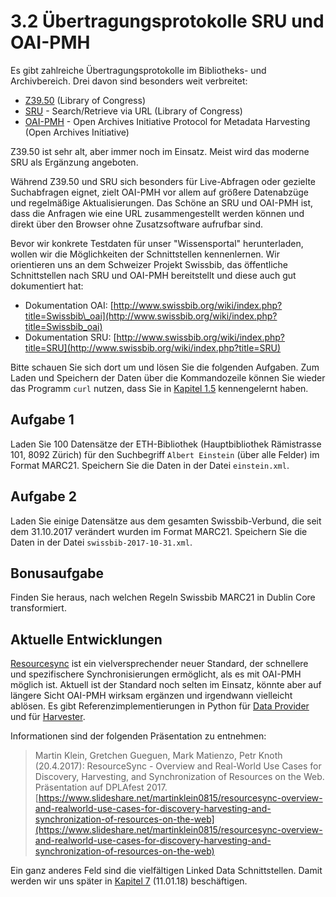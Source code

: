 # 3.2 Übertragungsprotokolle SRU und OAI-PMH

Es gibt zahlreiche Übertragungsprotokolle im Bibliotheks- und Archivbereich. Drei davon sind besonders weit verbreitet:

* [Z39.50](https://www.loc.gov/z3950/) \(Library of Congress\)
* [SRU](http://www.loc.gov/standards/sru/) - Search/Retrieve via URL \(Library of Congress\)
* [OAI-PMH](https://www.openarchives.org/pmh/) - Open Archives Initiative Protocol for Metadata Harvesting \(Open Archives Initiative\)

Z39.50 ist sehr alt, aber immer noch im Einsatz. Meist wird das moderne SRU als Ergänzung angeboten.

Während Z39.50 und SRU sich besonders für Live-Abfragen oder gezielte Suchabfragen eignet, zielt OAI-PMH vor allem auf größere Datenabzüge und regelmäßige Aktualisierungen. Das Schöne an SRU und OAI-PMH ist, dass die Anfragen wie eine URL zusammengestellt werden können und direkt über den Browser ohne Zusatzsoftware aufrufbar sind.

Bevor wir konkrete Testdaten für unser "Wissensportal" herunterladen, wollen wir die Möglichkeiten der Schnittstellen kennenlernen. Wir orientieren uns an dem Schweizer Projekt Swissbib, das öffentliche Schnittstellen nach SRU und OAI-PMH bereitstellt und diese auch gut dokumentiert hat:

* Dokumentation OAI: [http://www.swissbib.org/wiki/index.php?title=Swissbib\_oai](http://www.swissbib.org/wiki/index.php?title=Swissbib_oai)
* Dokumentation SRU: [http://www.swissbib.org/wiki/index.php?title=SRU](http://www.swissbib.org/wiki/index.php?title=SRU)

Bitte schauen Sie sich dort um und lösen Sie die folgenden Aufgaben. Zum Laden und Speichern der Daten über die Kommandozeile können Sie wieder das Programm `curl` nutzen, dass Sie in [Kapitel 1.5]() kennengelernt haben.

## Aufgabe 1

Laden Sie 100 Datensätze der ETH-Bibliothek \(Hauptbibliothek Rämistrasse 101, 8092 Zürich\) für den Suchbegriff `Albert Einstein` \(über alle Felder\) im Format MARC21. Speichern Sie die Daten in der Datei `einstein.xml`.

## Aufgabe 2

Laden Sie einige Datensätze aus dem gesamten Swissbib-Verbund, die seit dem 31.10.2017 verändert wurden im Format MARC21. Speichern Sie die Daten in der Datei `swissbib-2017-10-31.xml`.

## Bonusaufgabe

Finden Sie heraus, nach welchen Regeln Swissbib MARC21 in Dublin Core transformiert.

## Aktuelle Entwicklungen

[Resourcesync](http://www.openarchives.org/rs/) ist ein vielversprechender neuer Standard, der schnellere und spezifischere Synchronisierungen ermöglicht, als es mit OAI-PMH möglich ist. Aktuell ist der Standard noch selten im Einsatz, könnte aber auf längere Sicht OAI-PMH wirksam ergänzen und irgendwann vielleicht ablösen. Es gibt Referenzimplementierungen in Python für [Data Provider](https://github.com/resourcesync/py-resourcesync) und für [Harvester](https://github.com/resync/resync).

Informationen sind der folgenden Präsentation zu entnehmen:

> Martin Klein, Gretchen Gueguen, Mark Matienzo, Petr Knoth \(20.4.2017\): ResourceSync - Overview and Real-World Use Cases for Discovery, Harvesting, and Synchronization of Resources on the Web. Präsentation auf DPLAfest 2017. [https://www.slideshare.net/martinklein0815/resourcesync-overview-and-realworld-use-cases-for-discovery-harvesting-and-synchronization-of-resources-on-the-web](https://www.slideshare.net/martinklein0815/resourcesync-overview-and-realworld-use-cases-for-discovery-harvesting-and-synchronization-of-resources-on-the-web)

Ein ganz anderes Feld sind die vielfältigen Linked Data Schnittstellen. Damit werden wir uns später in [Kapitel 7](/kapitel-7.md) \(11.01.18\) beschäftigen.

